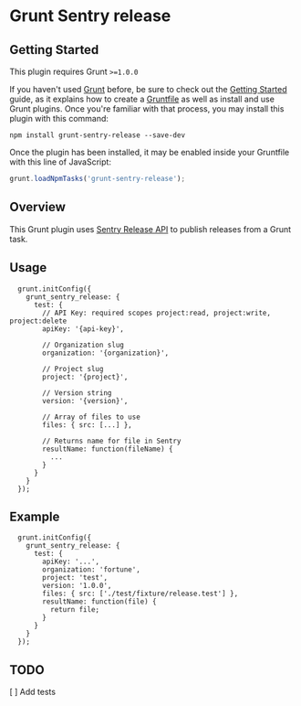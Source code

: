 Grunt Sentry release
====================

## Getting Started
This plugin requires Grunt `>=1.0.0`

If you haven't used [Grunt](http://gruntjs.com/) before, be sure to check out the [Getting Started](http://gruntjs.com/getting-started) guide, as it explains how to create a [Gruntfile](http://gruntjs.com/sample-gruntfile) as well as install and use Grunt plugins. Once you're familiar with that process, you may install this plugin with this command:

```shell
npm install grunt-sentry-release --save-dev
```

Once the plugin has been installed, it may be enabled inside your Gruntfile with this line of JavaScript:

```js
grunt.loadNpmTasks('grunt-sentry-release');
```

## Overview
This Grunt plugin uses [Sentry Release API](https://docs.getsentry.com/hosted/api/releases/) to publish releases from a Grunt task.

## Usage

```
  grunt.initConfig({
    grunt_sentry_release: {
      test: {
        // API Key: required scopes project:read, project:write, project:delete
        apiKey: '{api-key}',

        // Organization slug
        organization: '{organization}',

        // Project slug
        project: '{project}',

        // Version string
        version: '{version}',

        // Array of files to use
        files: { src: [...] },

        // Returns name for file in Sentry
        resultName: function(fileName) {
          ...
        }
      }
    }
  });
```

## Example

```
  grunt.initConfig({
    grunt_sentry_release: {
      test: {
        apiKey: '...',
        organization: 'fortune',
        project: 'test',
        version: '1.0.0',
        files: { src: ['./test/fixture/release.test'] },
        resultName: function(file) {
          return file;
        }
      }
    }
  });
```
## TODO
[  ] Add tests
